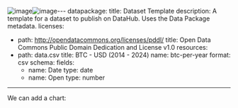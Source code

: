 ![image](https://github.com/LuisVCSilva/hackaton/assets/23017780/bbfd07ad-0ce2-4d41-b6cd-80156dc5f043)![image](https://github.com/LuisVCSilva/hackaton/assets/23017780/9a9c3180-cb80-4ec2-8d76-0aa45ac62a62)---
datapackage:
  title: Dataset Template
  description: A template for a dataset to publish on DataHub. Uses the Data Package metadata.
  licenses:
  - path: http://opendatacommons.org/licenses/pddl/
    title: Open Data Commons Public Domain Dedication and License v1.0
  resources:
  - path: data.csv
    title: BTC - USD (2014 - 2024)
    name: btc-per-year
    format: csv
    schema:
      fields:
      - name: Date
        type: date
      - name: Open
        type: number
---


We can add a chart:

<LineChart
  data="./data.csv"
  title="BTC - USD (2014 - 2024) Open"
  xAxis="year"
  yAxis="value"
/>
